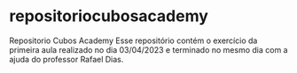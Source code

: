 # repositoriocubosacademy
Repositorio Cubos Academy
Esse repositório contém o exercício da primeira aula realizado no dia 03/04/2023 e terminado no mesmo dia com a ajuda do professor Rafael Dias.
